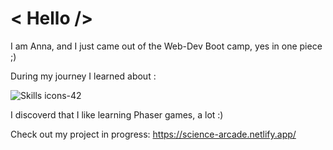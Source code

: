 # < Hello /> 
I am Anna, and I just came out of the Web-Dev Boot camp, yes in one piece ;) 

During my journey I learned about : 

 ![Skills icons-42](https://user-images.githubusercontent.com/89396456/150414023-d2563ca5-4002-4c09-8a25-875a9bbb4ac8.png)


I discoverd that I like learning Phaser games, a lot :) 

Check out my project in progress:
https://science-arcade.netlify.app/


